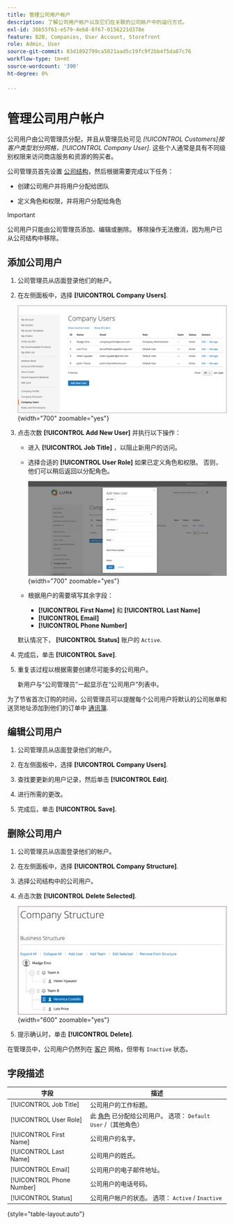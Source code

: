 ```yaml
---
title: 管理公司用户帐户
description: 了解公司用户帐户以及它们在关联的公司帐户中的运行方式。
exl-id: 36b55f61-e579-4eb8-8f67-0156221d378e
feature: B2B, Companies, User Account, Storefront
role: Admin, User
source-git-commit: 03d1892799ca5021aad5c19fc9f2bb4f5da87c76
workflow-type: tm+mt
source-wordcount: '390'
ht-degree: 0%

---
```


# 管理公司用户帐户

公司用户由公司管理员分配，并且从管理员处可见 _[!UICONTROL Customers]_按客户类型划分网格，_[!UICONTROL Company User]_. 这些个人通常是具有不同级别权限来访问商店服务和资源的购买者。

公司管理员首先设置 [公司结构](account-company-structure.md)，然后根据需要完成以下任务：

- 创建公司用户并将用户分配给团队

- 定义角色和权限，并将用户分配给角色

>[!IMPORTANT]
>
>公司用户只能由公司管理员添加、编辑或删除。 移除操作无法撤消，因为用户已从公司结构中移除。

## 添加公司用户

1. 公司管理员从店面登录他们的帐户。

1. 在左侧面板中，选择 **[!UICONTROL Company Users]**.

   ![公司用户](./assets/company-users-list-storefront.png){width="700" zoomable="yes"}

1. 点击次数 **[!UICONTROL Add New User]** 并执行以下操作：

   - 进入 **[!UICONTROL Job Title]** ，以阻止新用户的访问。

   - 选择合适的 **[!UICONTROL User Role]** 如果已定义角色和权限。 否则，他们可以稍后返回以分配角色。

     ![添加新用户](./assets/company-structure-users-add.png){width="700" zoomable="yes"}

   - 根据用户的需要填写其余字段：

      - **[!UICONTROL First Name]** 和 **[!UICONTROL Last Name]**
      - **[!UICONTROL Email]**
      - **[!UICONTROL Phone Number]**

   默认情况下， **[!UICONTROL Status]** 账户的 `Active`.

1. 完成后，单击 **[!UICONTROL Save]**.

1. 重复该过程以根据需要创建尽可能多的公司用户。

   新用户与“公司管理员”一起显示在“公司用户”列表中。

为了节省首次订购的时间，公司管理员可以提醒每个公司用户将默认的公司账单和送货地址添加到他们的订单中 [通讯簿](../customers/account-dashboard-address-book.md).

## 编辑公司用户

1. 公司管理员从店面登录他们的帐户。

1. 在左侧面板中，选择 **[!UICONTROL Company Users]**.

1. 查找要更新的用户记录，然后单击 **[!UICONTROL Edit]**.

1. 进行所需的更改。

1. 完成后，单击 **[!UICONTROL Save]**.

## 删除公司用户

1. 公司管理员从店面登录他们的帐户。

1. 在左侧面板中，选择 **[!UICONTROL Company Structure]**.

1. 选择公司结构中的公司用户。

1. 点击次数 **[!UICONTROL Delete Selected]**.

   ![删除用户](./assets/company-structure-delete-user.png){width="600" zoomable="yes"}

1. 提示确认时，单击 **[!UICONTROL Delete]**.

在管理员中，公司用户仍然列在 [客户](../customers/customers-all.md) 网格，但带有 `Inactive` 状态。

## 字段描述

| 字段 | 描述 |
|--------------|---------------|
| [!UICONTROL Job Title] | 公司用户的工作标题。 |
| [!UICONTROL User Role] | 此 [角色](account-company-roles-permissions.md) 已分配给公司用户。 选项： `Default User` /（其他角色） |
| [!UICONTROL First Name] | 公司用户的名字。 |
| [!UICONTROL Last Name] | 公司用户的姓氏。 |
| [!UICONTROL Email] | 公司用户的电子邮件地址。 |
| [!UICONTROL Phone Number] | 公司用户的电话号码。 |
| [!UICONTROL Status] | 公司用户帐户的状态。 选项： `Active` / `Inactive` |

{style="table-layout:auto"}
